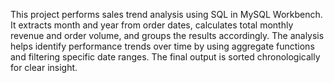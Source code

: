 This project performs sales trend analysis using SQL in MySQL Workbench. It extracts month and year from order dates, calculates total monthly revenue and order volume, and groups the results accordingly. The analysis helps identify performance trends over time by using aggregate functions and filtering specific date ranges. The final output is sorted chronologically for clear insight.

